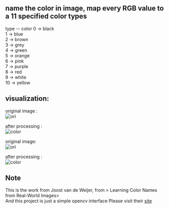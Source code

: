 ## name the color in image, map every RGB value to a 11 specified  color types

type -- color
 0   -> black  
 1   -> blue  
 2   -> brown  
 3   -> grey  
 4   -> green  
 5   -> orange  
 6   -> pink  
 7   -> purple  
 8   -> red  
 9   -> white  
 10  -> yellow  

## visualization:  
original image :  
![ori](http://7vikw0.com1.z0.glb.clouddn.com/car_ori.jpg)

after processing :  
![color](http://7vikw0.com1.z0.glb.clouddn.com/car_color.png)

original image:  
![ori](http://7vikw0.com1.z0.glb.clouddn.com/start_ori.png)

after processing :  
![color](http://7vikw0.com1.z0.glb.clouddn.com/start_color.png)
  
## Note
This is the work from Joost van de Weijer, from > Learning Color Names from Real-World Images>  
And this project is just a simple opencv interface
Please visit their [site](http://lear.inrialpes.fr/people/vandeweijer/color_names.html)
